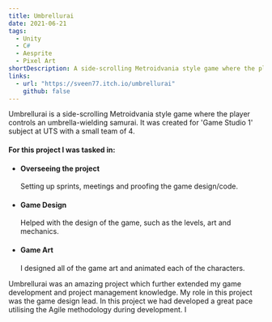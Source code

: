 ```yaml
---
title: Umbrellurai
date: 2021-06-21
tags:
  - Unity
  - C#
  - Aesprite
  - Pixel Art
shortDescription: A side-scrolling Metroidvania style game where the player controls an umbrella-wielding samurai.
links:
  - url: "https://sveen77.itch.io/umbrellurai"
    github: false
---
```


Umbrellurai is a side-scrolling Metroidvania style game where the player controls an umbrella-wielding samurai. It was
created for 'Game Studio 1' subject at UTS with a small team of 4.

#### For this project I was tasked in:

- #### Overseeing the project
  Setting up sprints, meetings and proofing the game design/code.
- #### Game Design
  Helped with the design of the game, such as the levels, art and mechanics.
- #### Game Art
  I designed all of the game art and animated each of the characters.

Umbrellurai was an amazing project which further extended my game development and project management knowledge. My role
in this project was the game design lead. In this project we had developed a great pace utilising the Agile methodology
during development. I
